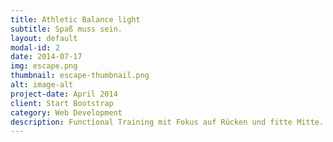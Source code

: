 ```yaml
---
title: Athletic Balance light
subtitle: Spaß muss sein.
layout: default
modal-id: 2
date: 2014-07-17
img: escape.png
thumbnail: escape-thumbnail.png
alt: image-alt
project-date: April 2014
client: Start Bootstrap
category: Web Development
description: Functional Training mit Fokus auf Rücken und fitte Mitte. Keine sprints. keine drills, dafür mit viel Spaß.  
---
```


